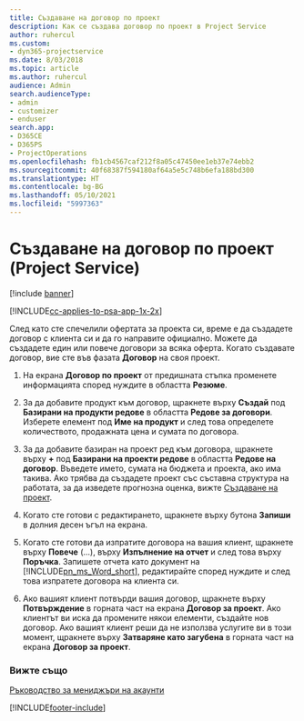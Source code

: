 ```yaml
---
title: Създаване на договор по проект
description: Как се създава договор по проект в Project Service
author: ruhercul
ms.custom:
- dyn365-projectservice
ms.date: 8/03/2018
ms.topic: article
ms.author: ruhercul
audience: Admin
search.audienceType:
- admin
- customizer
- enduser
search.app:
- D365CE
- D365PS
- ProjectOperations
ms.openlocfilehash: fb1cb4567caf212f8a05c47450ee1eb37e74ebb2
ms.sourcegitcommit: 40f68387f594180af64a5e5c748b6efa188bd300
ms.translationtype: HT
ms.contentlocale: bg-BG
ms.lasthandoff: 05/10/2021
ms.locfileid: "5997363"
---
```

# <a name="create-a-project-contract-project-service"></a>Създаване на договор по проект (Project Service)

[!include [banner](../includes/psa-now-project-operations.md)]

[!INCLUDE[cc-applies-to-psa-app-1x-2x](../includes/cc-applies-to-psa-app-1x-2x.md)]

След като сте спечелили офертата за проекта си, време е да създадете договор с клиента си и да го направите официално. Можете да създадете един или повече договори за всяка оферта. Когато създавате договор, вие сте във фазата **Договор** на своя проект.  
  
1. На екрана **Договор по проект** от предишната стъпка променете информацията според нуждите в областта **Резюме**.  
  
2. За да добавите продукт към договор, щракнете върху **Създай** под **Базирани на продукти редове** в областта **Редове за договори**. Изберете елемент под **Име на продукт** и след това определете количеството, продажната цена и сумата по договора.  
  
3. За да добавите базиран на проект ред към договора, щракнете върху **+** под **Базирани на проекти редове** в областта **Редове на договор**. Въведете името, сумата на бюджета и проекта, ако има такива. Ако трябва да създадете проект със съставна структура на работата, за да изведете прогнозна оценка, вижте [Създаване на проект](../psa/create-project.md).  
  
4. Когато сте готови с редактирането, щракнете върху бутона **Запиши** в долния десен ъгъл на екрана.  
  
5. Когато сте готови да изпратите договора на вашия клиент, щракнете върху **Повече** (...), върху **Изпълнение на отчет** и след това върху **Поръчка**. Запишете отчета като документ на [!INCLUDE[pn_ms_Word_short](../includes/pn-ms-word-short.md)], редактирайте според нуждите и след това изпратете договора на клиента си.  
  
6. Ако вашият клиент потвърди вашия договор, щракнете върху **Потвърждение** в горната част на екрана **Договор за проект**. Ако клиентът ви иска да промените някои елементи, създайте нов договор. Ако вашият клиент реши да не използва услугите ви в този момент, щракнете върху **Затваряне като загубена** в горната част на екрана **Договор за проект**.  
  
### <a name="see-also"></a>Вижте също  
 [Ръководство за мениджъри на акаунти](../psa/account-manager-guide.md)


[!INCLUDE[footer-include](../includes/footer-banner.md)]